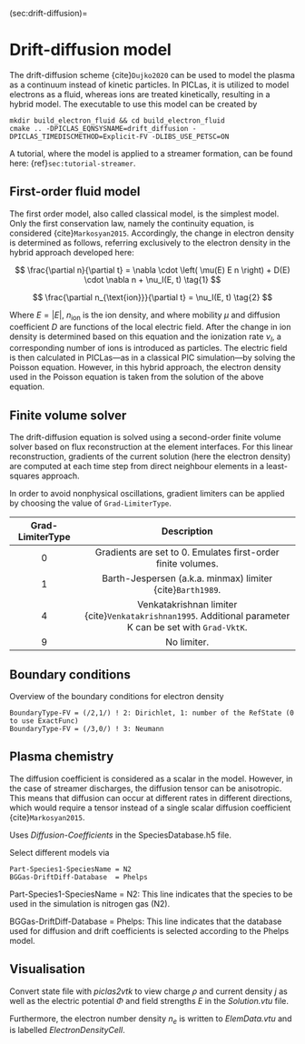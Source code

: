 (sec:drift-diffusion)=
# Drift-diffusion model

The drift-diffusion scheme {cite}`Dujko2020` can be used to model the plasma as a continuum instead of kinetic particles. In PICLas, it is utilized to model electrons as a fluid, whereas ions are treated kinetically, resulting in a hybrid model. The executable to use this model can be created by

    mkdir build_electron_fluid && cd build_electron_fluid
    cmake .. -DPICLAS_EQNSYSNAME=drift_diffusion -DPICLAS_TIMEDISCMETHOD=Explicit-FV -DLIBS_USE_PETSC=ON

A tutorial, where the model is applied to a streamer formation, can be found here: {ref}`sec:tutorial-streamer`.

## First-order fluid model

The first order model, also called classical model, is the simplest model. Only the first conservation law, namely the continuity equation, is considered {cite}`Markosyan2015`. Accordingly, the change in electron density is determined as follows, referring exclusively to the electron density in the hybrid approach developed here:

$$
\frac{\partial n}{\partial t} = \nabla \cdot \left( \mu(E) E n \right) + D(E) \cdot \nabla n + \nu_I(E, t) \tag{1}
$$

$$
\frac{\partial n_{\text{ion}}}{\partial t} = \nu_I(E, t) \tag{2}
$$

Where $E = |E|$, $n_{\text{ion}}$ is the ion density, and where mobility $\mu$ and diffusion coefficient $D$ are functions of the local electric field.
After the change in ion density is determined based on this equation and the ionization rate $\nu_I$, a corresponding number of ions is introduced as particles.
The electric field is then calculated in PICLas—as in a classical PIC simulation—by solving the Poisson equation.
However, in this hybrid approach, the electron density used in the Poisson equation is taken from the solution of the above equation.

## Finite volume solver

The drift-diffusion equation is solved using a second-order finite volume solver based on flux reconstruction at the element interfaces. For this linear reconstruction, gradients of the current solution (here the electron density) are computed at each time step from direct neighbour elements in a least-squares approach.

In order to avoid nonphysical oscillations, gradient limiters can be applied by choosing the value of `Grad-LimiterType`.


| **Grad-LimiterType** |                                             **Description**                                              |
| :------------------: | :------------------------------------------------------------------------------------------------------: |
|          0           |                       Gradients are set to 0. Emulates first-order finite volumes.                       |
|          1           |                        Barth-Jespersen (a.k.a. minmax) limiter {cite}`Barth1989`.                        |
|          4           | Venkatakrishnan limiter {cite}`Venkatakrishnan1995`. Additional parameter K can be set with `Grad-VktK`. |
|          9           |                                               No limiter.                                                |



## Boundary conditions

Overview of the boundary conditions for electron density

    BoundaryType-FV = (/2,1/) ! 2: Dirichlet, 1: number of the RefState (0 to use ExactFunc)
    BoundaryType-FV = (/3,0/) ! 3: Neumann

## Plasma chemistry

The diffusion coefficient is considered as a scalar in the model. However, in the case of streamer discharges, the diffusion tensor can be anisotropic. This means that diffusion can occur at different rates in different directions, which would require a tensor instead of a single scalar diffusion coefficient {cite}`Markosyan2015`.

Uses *Diffusion-Coefficients* in the SpeciesDatabase.h5 file.

Select different models via

    Part-Species1-SpeciesName = N2
    BGGas-DriftDiff-Database  = Phelps

Part-Species1-SpeciesName = N2: This line indicates that the species to be used in the simulation is nitrogen gas (N2).

BGGas-DriftDiff-Database = Phelps: This line indicates that the database used for diffusion and drift coefficients is selected according to the Phelps model.

## Visualisation

Convert state file with *piclas2vtk* to view charge $\rho$ and current density $j$ as well as the electric potential $\Phi$ and
field strengths $E$ in the *Solution.vtu* file.

Furthermore, the electron number density $n_{e}$ is written to *ElemData.vtu* and is labelled *ElectronDensityCell*.

